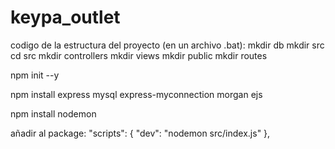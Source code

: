# keypa_outlet
codigo de la estructura del proyecto (en un archivo .bat):
mkdir db
mkdir src
cd src
mkdir controllers
mkdir views
mkdir public
mkdir routes

npm init --y

npm install express mysql express-myconnection morgan ejs

npm install nodemon

añadir al package:
"scripts": {
    "dev": "nodemon src/index.js"
  },